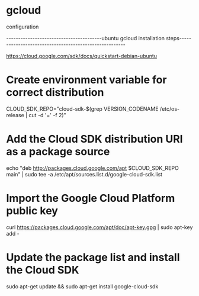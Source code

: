 # gcloud
configuration

----------------------------------------ubuntu gcloud installation steps------------------------------------------------------- 


https://cloud.google.com/sdk/docs/quickstart-debian-ubuntu


# Create environment variable for correct distribution


CLOUD_SDK_REPO="cloud-sdk-$(grep VERSION_CODENAME /etc/os-release | cut -d '=' -f 2)"

# Add the Cloud SDK distribution URI as a package source


echo "deb http://packages.cloud.google.com/apt $CLOUD_SDK_REPO main" | sudo tee -a /etc/apt/sources.list.d/google-cloud-sdk.list

# Import the Google Cloud Platform public key


curl https://packages.cloud.google.com/apt/doc/apt-key.gpg | sudo apt-key add -

# Update the package list and install the Cloud SDK


sudo apt-get update && sudo apt-get install google-cloud-sdk


